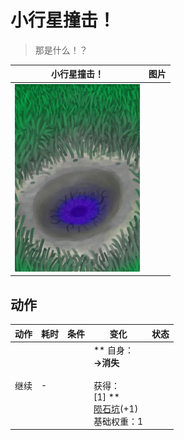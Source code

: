 # 小行星撞击！  
> 那是什么！？  
  
  小行星撞击！  |   图片   
 ----  |  ----:   
   |  <img decoding="async" src="Sprite/AlienCrater.png" href="a.md" style="max-width:300px;max-height:300px;">   
  
## 动作  
动作  |  耗时  |  条件  |  变化  |  状态  
----  |  ----  |  ----  |  ----  |  ----  
继续<br>  |  -  |    |  ** 自身：**<br>→消失<br><br>** 获得： **<br>** [1]  **<br>  [陨石坑](AlienCrater.md)(+1)<br>基础权重：1  |    


<script>document.title="小行星撞击！ - 卡牌生存百科 Card Survival Wiki";</script>